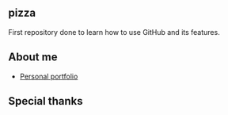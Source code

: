 ## pizza
First repository done to learn how to use GitHub and its features.

## About me
* [Personal portfolio](https://github.com/ethanwiegert)

## Special thanks


